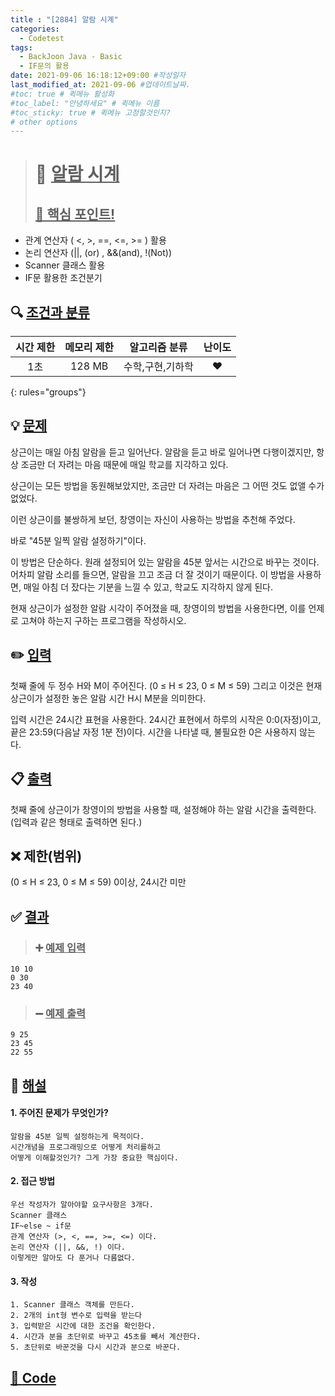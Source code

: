```yaml
---
title : "[2884] 알람 시계"
categories:
  - Codetest
tags:
  - BackJoon Java - Basic
  - IF문의 활용
date: 2021-09-06 16:18:12+09:00 #작성일자
last_modified_at: 2021-09-06 #업데이트날짜.
#toc: true # 퀵메뉴 활성화
#toc_label: "안녕하세요" # 퀵메뉴 이름
#toc_sticky: true # 퀵메뉴 고정할것인지?
# other options
---
```

> # 📜 <u>알람 시계</u> 
> ## <u>📌 핵심 포인트!</u> 
* 관계 연산자 ( <, >, ==, <=, >= ) 활용
* 논리 연산자 (\|\|, (or) , &&(and), !(Not))
*  Scanner 클래스 활용
*  IF문 활용한 조건분기


## 🔍 <u>조건과 분류</u>

| 시간 제한  | 메모리 제한  |  알고리즘 분류 | 난이도 
|:-------------:|:---------------:|:-----------:|:---------:
| 1초     | 128 MB | 수학,구현,기하학 | ❤️ 
{: rules="groups"}

## 💡 <u>문제</u> 
상근이는 매일 아침 알람을 듣고 일어난다. 알람을 듣고 바로 일어나면 다행이겠지만, 항상 조금만 더 자려는 마음 때문에 매일 학교를 지각하고 있다.

상근이는 모든 방법을 동원해보았지만, 조금만 더 자려는 마음은 그 어떤 것도 없앨 수가 없었다.

이런 상근이를 불쌍하게 보던, 창영이는 자신이 사용하는 방법을 추천해 주었다.

바로 "45분 일찍 알람 설정하기"이다.

이 방법은 단순하다. 원래 설정되어 있는 알람을 45분 앞서는 시간으로 바꾸는 것이다. 어차피 알람 소리를 들으면, 알람을 끄고 조금 더 잘 것이기 때문이다. 이 방법을 사용하면, 매일 아침 더 잤다는 기분을 느낄 수 있고, 학교도 지각하지 않게 된다.

현재 상근이가 설정한 알람 시각이 주어졌을 때, 창영이의 방법을 사용한다면, 이를 언제로 고쳐야 하는지 구하는 프로그램을 작성하시오.

## ✏️ <u>입력</u>
첫째 줄에 두 정수 H와 M이 주어진다. (0 ≤ H ≤ 23, 0 ≤ M ≤ 59) 그리고 이것은 현재 상근이가 설정한 놓은 알람 시간 H시 M분을 의미한다.

입력 시간은 24시간 표현을 사용한다. 24시간 표현에서 하루의 시작은 0:0(자정)이고, 끝은 23:59(다음날 자정 1분 전)이다. 시간을 나타낼 때, 불필요한 0은 사용하지 않는다.

## 📋 <u>출력</u>
첫째 줄에 상근이가 창영이의 방법을 사용할 때, 설정해야 하는 알람 시간을 출력한다. (입력과 같은 형태로 출력하면 된다.)

## ❌ 제한(범위)
(0 ≤ H ≤ 23, 0 ≤ M ≤ 59) 
0이상, 24시간 미만


## ✅ <u>결과</u>
> ### ➕ <u>예제 입력</u>
	10 10
	0 30
	23 40
	
> ### ➖ <u>예제 출력</u>
	9 25
	23 45
	22 55

## 💭 <u>해설</u>
#### 1. 주어진 문제가 무엇인가?
	알람을 45분 일찍 설정하는게 목적이다.
	시간개념을 프로그래밍으로 어떻게 처리를하고
	어떻게 이해할것인가? 그게 가장 중요한 핵심이다.

#### 2. 접근 방법
	우선 작성자가 알아야할 요구사항은 3개다.
	Scanner 클래스
	IF~else ~ if문
	관계 연산자 (>, <, ==, >=, <=) 이다.
	논리 연산자 (||, &&, !) 이다.
	이렇게만 알아도 다 푼거나 다름없다.

#### 3. 작성
	1. Scanner 클래스 객체를 만든다.
	2. 2개의 int형 변수로 입력을 받는다
	3. 입력받은 시간에 대한 조건을 확인한다.
	4. 시간과 분을 초단위로 바꾸고 45초를 빼서 계산한다.
	5. 초단위로 바꾼것을 다시 시간과 분으로 바꾼다.
	

## <u>📖 <u>Code</u>
<script src="https://gist.github.com/Cononi/d27e8d82bca3d4036a32c575170f9406.js"></script>